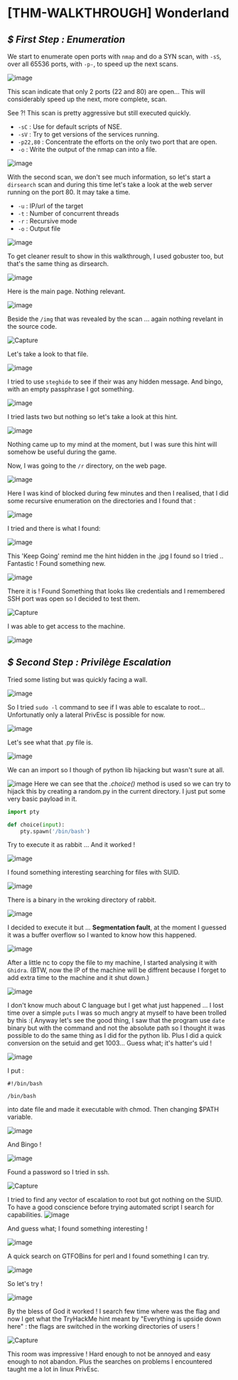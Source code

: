 # [THM-WALKTHROUGH] Wonderland

## *$ First Step : Enumeration*
We start to enumerate open ports with `nmap` and do a SYN scan, with `-sS`, over all 65536 ports, with `-p-`, to speed up the next scans.

![image](https://user-images.githubusercontent.com/52162856/214850344-eab03b51-bda3-4e0b-beac-8f253523eea9.png)

This scan indicate that only 2 ports (22 and 80) are open... This will considerably speed up the next, more complete, scan.

See ?! This scan is pretty aggressive but still executed quickly.
<ul>
<li> <code>-sC</code> : Use for default scripts of NSE.
<li> <code>-sV</code> : Try to get versions of the services running.
<li> <code>-p22,80</code> : Concentrate the efforts on the only two port that are open.
<li> <code>-o</code> : Write the output of the nmap can into a file.
</ul>

![image](https://user-images.githubusercontent.com/52162856/214854603-37fc7f9b-b8a4-4291-bae2-b63154136518.png)

With the second scan, we don't see much information, so let's start a `dirsearch` scan and during this time let's take a look at the web server running on the port 80.
It may take a time.
<ul>
<li> <code>-u</code> : IP/url of the target </li>
<li> <code>-t</code> : Number of concurrent threads </li>
<li> <code>-r</code> : Recursive mode </li> 
<li> <code>-o</code> : Output file </li> 
</ul>

![image](https://user-images.githubusercontent.com/52162856/214856271-9cbe4ea3-98c1-4e86-bd09-46e7bdf46a8e.png)

To get cleaner result to show in this walkthrough, I used gobuster too, but that's the same thing as dirsearch.

![image](https://user-images.githubusercontent.com/52162856/214859499-f13b6c3d-dfad-40e8-9d1c-04e95ce3e07b.png)

Here is the main page. Nothing relevant. 

![image](https://user-images.githubusercontent.com/52162856/214859422-f741894b-d85f-490b-9942-9523cbff4c3b.png)

Beside the `/img` that was revealed by the scan ... again nothing revelant in the source code.

![Capture](https://user-images.githubusercontent.com/52162856/214861047-7e74d5e0-d68f-4c9a-9f73-16c07c0bd19a.PNG)

Let's take a look to that file.

![image](https://user-images.githubusercontent.com/52162856/214861549-ff54b27b-c5e8-4fce-be58-ae354fb04174.png)

I tried to use `steghide` to see if their was any hidden message. And bingo, with an empty passphrase I got something.

![image](https://user-images.githubusercontent.com/52162856/214862420-bde1f29b-37c5-482c-ac1e-23098028dc1a.png)

I tried lasts two but nothing so let's take a look at this hint.

![image](https://user-images.githubusercontent.com/52162856/214862661-c2f582db-c172-4232-b6a9-6e185b6b2531.png)

Nothing came up to my mind at the moment, but I was sure this hint will somehow be useful during the game.

Now, I was going to the `/r` directory, on the web page.

![image](https://user-images.githubusercontent.com/52162856/214863706-dd293bdc-1a50-40d7-9e4e-b50666a73829.png)

Here I was kind of blocked during few minutes and then I realised, that I did some recursive enumeration on the directories and I found that : 

![image](https://user-images.githubusercontent.com/52162856/214864236-9b70ce42-81b4-416c-ada9-48844af7f195.png)

I tried and there is what I found:

![image](https://user-images.githubusercontent.com/52162856/214864430-8f0681f6-7e26-4448-8844-2fa5d1aa1baa.png)

This 'Keep Going' remind me the hint hidden in the .jpg I found so I tried ..  Fantastic ! Found something new.

![image](https://user-images.githubusercontent.com/52162856/214865479-76eef418-a102-4f71-b41c-783404ccbf55.png)

There it is ! Found Something that looks like credentials and I remembered SSH port was open so I decided to test them.

![Capture](https://user-images.githubusercontent.com/52162856/214866279-aead576c-0487-463f-80c7-2f0c00cba087.PNG)

I was able to get access to the machine.

![image](https://user-images.githubusercontent.com/52162856/214867124-c9b4bf52-79cf-466f-ba5c-2ebce614eb19.png)

## *$ Second Step : Privilège Escalation*
Tried some listing but was quickly facing a wall. 

![image](https://user-images.githubusercontent.com/52162856/214868287-e154867d-11ab-4738-8f91-0eff7631b012.png)

So I tried `sudo -l` command to see if I was able to escalate to root... Unfortunatly only a lateral PrivEsc is possible for now.

![image](https://user-images.githubusercontent.com/52162856/214868511-a1b09dcf-e4cd-41f7-9f66-49d3b0beebb6.png)

Let's see what that .py file is.

![image](https://user-images.githubusercontent.com/52162856/214869141-ff092317-c882-4a57-a580-a7951d959c4f.png)

We can an import so I though of python lib hijacking but wasn't sure at all.

![image](https://user-images.githubusercontent.com/52162856/214869528-2baefd97-19ec-4e79-8b93-c573b175e599.png)
Here we can see that the *.choice()* method is used so we can try to hijack this by creating a random.py in the current directory. 
I just put some very basic payload in it.
```python
import pty

def choice(input):
	pty.spawn('/bin/bash')
```
Try to execute it as rabbit ... And it worked !

![image](https://user-images.githubusercontent.com/52162856/214874267-13ed6991-ceee-4262-96ec-6feb0179a79e.png)

I found something interesting searching for files with SUID.

![image](https://user-images.githubusercontent.com/52162856/214875169-551306d5-99f7-45b1-9d83-b132a4780a08.png)

There is a binary in the wroking directory of rabbit.

![image](https://user-images.githubusercontent.com/52162856/214874836-47fb5de3-506e-412b-bf48-09f02381e272.png)

I decided to execute it but ... **Segmentation fault**, at the moment I guessed it was a buffer overflow so I wanted to know how this happened.

![image](https://user-images.githubusercontent.com/52162856/214877867-657365ff-1628-4507-8578-42e24444a64e.png)

After a little nc to copy the file to my machine, I started analysing it with `Ghidra`. (BTW, now the IP of the machine will be diffrent because I forget to add extra time to the machine and it shut down.)

![image](https://user-images.githubusercontent.com/52162856/214886638-ec114899-2420-487d-a617-48399b28e791.png)

I don't know much about C language but I get what just happened ... I lost time over a simple `puts` I was so much angry at myself to have been trolled by this :(
Anyway let's see the good thing, I saw that the program use `date` binary but with the command and not the absolute path so I thought it was possible to do the same thing as I did for the python lib. Plus I did a quick conversion on the setuid and get 1003... Guess what; it's hatter's uid !

![image](https://user-images.githubusercontent.com/52162856/214890485-8f2b6947-2531-4322-873e-b386cad6eb30.png)

I put :
```
#!/bin/bash

/bin/bash

``` 
into date file and made it executable with chmod. Then changing $PATH variable.

![image](https://user-images.githubusercontent.com/52162856/214895099-0647bdde-9193-4fa0-b6ec-427d5282d61a.png)

And Bingo ! 

![image](https://user-images.githubusercontent.com/52162856/214895457-5b5ba905-6e34-4c0e-8ca5-d05a0b5e6d73.png)

Found a password so I tried in ssh.

![Capture](https://user-images.githubusercontent.com/52162856/214900319-f0194c56-e66e-484f-928f-abf6668ba30a.PNG)

I tried to find any vector of escalation to root but got nothing on the SUID. To have a good conscience before trying automated script I search for capabilities.
![image](https://user-images.githubusercontent.com/52162856/214901130-8ef59475-04c6-44be-a0ec-6c5513d78473.png)

And guess what; I found something interesting !

![image](https://user-images.githubusercontent.com/52162856/214902542-7aa55d9d-7402-4c97-b542-3ce297b33cbb.png)

A quick search on GTFOBins for perl and I found something I can try.

![image](https://user-images.githubusercontent.com/52162856/214903162-c828cb3e-6239-4a01-ba6c-fe1ffdb5bf84.png)

So let's try !

![image](https://user-images.githubusercontent.com/52162856/214903476-94d82503-9af5-45d5-8a02-c2528fceca1b.png)

By the bless of God it worked !
I search few time where was the flag and now I get what the TryHackMe hint meant by "Everything is upside down here" : the flags are switched in the working directories of users !

![Capture](https://user-images.githubusercontent.com/52162856/214904681-ed63457f-1068-4afa-8c8e-4c6c6e89c5c2.PNG)

This room was impressive ! Hard enough to not be annoyed and easy enough to not abandon. Plus the searches on problems I encountered taught me a lot in linux PrivEsc.
